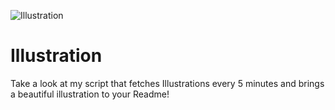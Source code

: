 ![Illustration](https://i.redd.it/qs5k08nctrqb1.png?width=100&height=100)

# Illustration
Take a look at my script that fetches Illustrations every 5 minutes and brings a beautiful illustration to your Readme!